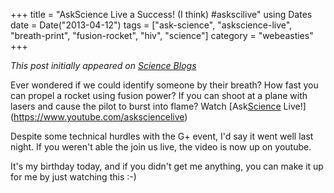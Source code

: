 +++
title = "AskScience Live a Success! (I think) #askscilive"
using Dates
date = Date("2013-04-12")
tags = ["ask-science", "askscience-live", "breath-print", "fusion-rocket", "hiv", "science"]
category = "webeasties"
+++

_This post initially appeared on [Science Blogs](http://scienceblogs.com/webeasties)_

Ever wondered if we could identify someone by their breath? How fast you can propel a rocket using fusion power? If you can shoot at a plane with lasers and cause the pilot to burst into flame? Watch [Ask[Science](/tag/science) Live!](https://www.youtube.com/asksciencelive)

Despite some technical hurdles with the G+ event, I'd say it went well last night. If you weren't able the join us live, the video is now up on youtube.

It's my birthday today, and if you didn't get me anything, you can make it up for me by just watching this :-)

      
  
